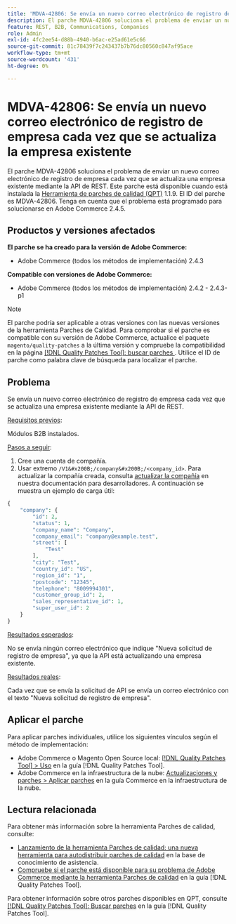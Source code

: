 ```yaml
---
title: 'MDVA-42806: Se envía un nuevo correo electrónico de registro de empresa cada vez que se actualiza la empresa existente'
description: El parche MDVA-42806 soluciona el problema de enviar un nuevo correo electrónico de registro de empresa cada vez que se actualiza una empresa existente mediante la API de REST. Este parche está disponible cuando está instalada la [Quality Patches Tool (QPT)](https://experienceleague.adobe.com/en/docs/commerce-knowledge-base/kb/announcements/commerce-announcements/magento-quality-patches-released-new-tool-to-self-serve-quality-patches) 1.1.9. El ID del parche es MDVA-42806. Tenga en cuenta que el problema está programado para solucionarse en Adobe Commerce 2.4.5.
feature: REST, B2B, Communications, Companies
role: Admin
exl-id: 4fc2ee54-d88b-4940-b6ac-e25ad61e5c66
source-git-commit: 81c78439f7c243437b7b76dc80560c847af95ace
workflow-type: tm+mt
source-wordcount: '431'
ht-degree: 0%

---
```


# MDVA-42806: Se envía un nuevo correo electrónico de registro de empresa cada vez que se actualiza la empresa existente

El parche MDVA-42806 soluciona el problema de enviar un nuevo correo electrónico de registro de empresa cada vez que se actualiza una empresa existente mediante la API de REST. Este parche está disponible cuando está instalada la [Herramienta de parches de calidad (QPT)](https://experienceleague.adobe.com/en/docs/commerce-knowledge-base/kb/announcements/commerce-announcements/magento-quality-patches-released-new-tool-to-self-serve-quality-patches) 1.1.9. El ID del parche es MDVA-42806. Tenga en cuenta que el problema está programado para solucionarse en Adobe Commerce 2.4.5.

## Productos y versiones afectados

**El parche se ha creado para la versión de Adobe Commerce:**

* Adobe Commerce (todos los métodos de implementación) 2.4.3

**Compatible con versiones de Adobe Commerce:**

* Adobe Commerce (todos los métodos de implementación) 2.4.2 - 2.4.3-p1

>[!NOTE]
>
>El parche podría ser aplicable a otras versiones con las nuevas versiones de la herramienta Parches de Calidad. Para comprobar si el parche es compatible con su versión de Adobe Commerce, actualice el paquete `magento/quality-patches` a la última versión y compruebe la compatibilidad en la página [[!DNL Quality Patches Tool]: buscar parches ](https://experienceleague.adobe.com/en/docs/commerce-knowledge-base/kb/announcements/commerce-announcements/magento-quality-patches-released-new-tool-to-self-serve-quality-patches). Utilice el ID de parche como palabra clave de búsqueda para localizar el parche.

## Problema

Se envía un nuevo correo electrónico de registro de empresa cada vez que se actualiza una empresa existente mediante la API de REST.

<u>Requisitos previos</u>:

Módulos B2B instalados.

<u>Pasos a seguir</u>:

1. Cree una cuenta de compañía.
1. Usar extremo `/V1&#x200B;/company&#x200B;/<company_id>`. Para actualizar la compañía creada, consulta [actualizar la compañía](https://developer.adobe.com/commerce/webapi/rest/b2b/company-object/#update-the-company) en nuestra documentación para desarrolladores. A continuación se muestra un ejemplo de carga útil:

```php
{
    "company": {
        "id": 2,
        "status": 1,
        "company_name": "Company",
        "company_email": "company@example.test",
        "street": [
            "Test"
        ],
        "city": "Test",
        "country_id": "US",
        "region_id": "1",
        "postcode": "12345",
        "telephone": "8009994301",
        "customer_group_id": 2,
        "sales_representative_id": 1,
        "super_user_id": 2
    }
}
```

<u>Resultados esperados</u>:

No se envía ningún correo electrónico que indique &quot;Nueva solicitud de registro de empresa&quot;, ya que la API está actualizando una empresa existente.

<u>Resultados reales</u>:

Cada vez que se envía la solicitud de API se envía un correo electrónico con el texto &quot;Nueva solicitud de registro de empresa&quot;.

## Aplicar el parche

Para aplicar parches individuales, utilice los siguientes vínculos según el método de implementación:

* Adobe Commerce o Magento Open Source local: [[!DNL Quality Patches Tool] > Uso](/help/tools/quality-patches-tool/usage.md) en la guía [!DNL Quality Patches Tool].
* Adobe Commerce en la infraestructura de la nube: [Actualizaciones y parches > Aplicar parches](https://experienceleague.adobe.com/docs/commerce-cloud-service/user-guide/develop/upgrade/apply-patches.html) en la guía Commerce en la infraestructura de la nube.

## Lectura relacionada

Para obtener más información sobre la herramienta Parches de calidad, consulte:

* [Lanzamiento de la herramienta Parches de calidad: una nueva herramienta para autodistribuir parches de calidad](https://experienceleague.adobe.com/en/docs/commerce-knowledge-base/kb/announcements/commerce-announcements/magento-quality-patches-released-new-tool-to-self-serve-quality-patches) en la base de conocimiento de asistencia.
* [Compruebe si el parche está disponible para su problema de Adobe Commerce mediante la herramienta Parches de calidad](/help/tools/quality-patches-tool/patches-available-in-qpt/check-patch-for-magento-issue-with-magento-quality-patches.md) en la guía [!DNL Quality Patches Tool].

Para obtener información sobre otros parches disponibles en QPT, consulte [[!DNL Quality Patches Tool]: Buscar parches](https://experienceleague.adobe.com/tools/commerce-quality-patches/index.html) en la guía [!DNL Quality Patches Tool].
